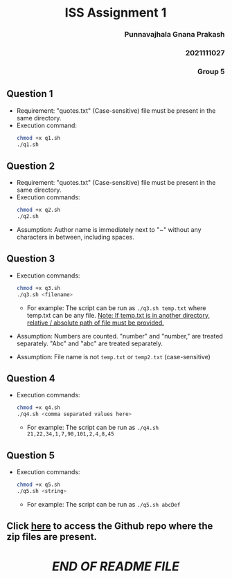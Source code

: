 # <center> ISS Assignment 1 
### <div style="text-align: right"> Punnavajhala Gnana Prakash 
### <div style="text-align: right"> 2021111027
### <div style="text-align: right"> Group 5

## Question 1
- Requirement: "quotes.txt" (Case-sensitive) file must be present in the same directory.
- Execution command: 
    ```bash
    chmod +x q1.sh
    ./q1.sh
    ```

## Question 2
- Requirement: "quotes.txt" (Case-sensitive) file must be present in the same directory.
- Execution commands:
    ```bash
    chmod +x q2.sh
    ./q2.sh
    ```
- Assumption: Author name is immediately next to "~" without any characters in between, including spaces.

## Question 3
- Execution commands:
    ```bash
    chmod +x q3.sh
    ./q3.sh <filename>
    ```
    - For example: The script can be run as `./q3.sh temp.txt` where temp.txt can be any file. <ins>Note: If temp.txt is in another directory, relative / absolute path of file must be provided.</ins>

- Assumption: Numbers are counted. "number" and "number," are treated separately. "Abc" and "abc" are treated separately.
- Assumption: File name is not ```temp.txt``` or ```temp2.txt``` (case-sensitive)

## Question 4
- Execution commands:
    ```bash
    chmod +x q4.sh
    ./q4.sh <comma separated values here>
    ```
    - For example: The script can be run as `./q4.sh 21,22,34,1,7,90,101,2,4,8,45`

## Question 5

- Execution commands:
    ```bash
    chmod +x q5.sh
    ./q5.sh <string>
    ```
    - For example: The script can be run as `./q5.sh abcDef`

## Click [here](https://github.com/GnanaPrakashSG2004/ISS-Assignment-1.git) to access the  Github repo where the zip files are present.

# <center> *END OF README FILE*